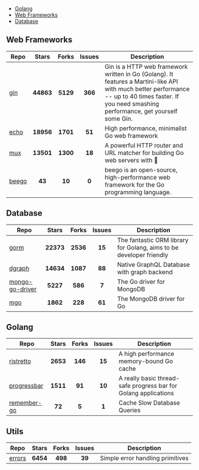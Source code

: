 
- [Golang](#golang)
- [Web Frameworks](#web-frameworks)
- [Database](#database)

## Web Frameworks

| Repo | Stars  | Forks  | Issues | Description |
| ---- | :----: | :----: | :----: | ----------- |
| [gin](https://github.com/gin-gonic/gin) | **44863** | **5129** | **366** | Gin is a HTTP web framework written in Go (Golang). It features a Martini-like API with much better performance -- up to 40 times faster. If you need smashing performance, get yourself some Gin. |
| [echo](https://github.com/labstack/echo) | **18956** | **1701** | **51** | High performance, minimalist Go web framework |
| [mux](https://github.com/gorilla/mux) | **13501** | **1300** | **18** | A powerful HTTP router and URL matcher for building Go web servers with 🦍 |
| [beego](https://github.com/astaxie/beego) | **43** | **10** | **0** | beego is an open-source, high-performance web framework for the Go programming language. |

## Database

| Repo | Stars  | Forks  | Issues | Description |
| ---- | :----: | :----: | :----: | ----------- |
| [gorm](https://github.com/go-gorm/gorm) | **22373** | **2536** | **15** | The fantastic ORM library for Golang, aims to be developer friendly |
| [dgraph](https://github.com/dgraph-io/dgraph) | **14634** | **1087** | **88** | Native GraphQL Database with graph backend |
| [mongo-go-driver](https://github.com/mongodb/mongo-go-driver) | **5227** | **586** | **7** | The Go driver for MongoDB |
| [mgo](https://github.com/globalsign/mgo) | **1862** | **228** | **61** | The MongoDB driver for Go |

## Golang

| Repo | Stars  | Forks  | Issues | Description |
| ---- | :----: | :----: | :----: | ----------- |
| [ristretto](https://github.com/dgraph-io/ristretto) | **2653** | **146** | **15** | A high performance memory-bound Go cache |
| [progressbar](https://github.com/schollz/progressbar) | **1511** | **91** | **10** | A really basic thread-safe progress bar for Golang applications |
| [remember-go](https://github.com/rocketlaunchr/remember-go) | **72** | **5** | **1** | Cache Slow Database Queries |

## Utils

| Repo | Stars  | Forks  | Issues | Description |
| ---- | :----: | :----: | :----: | ----------- |
| [errors](https://github.com/pkg/errors) | **6454** | **498** | **39** | Simple error handling primitives |
